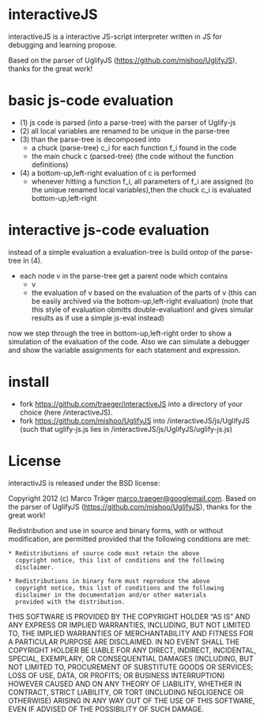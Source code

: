 interactiveJS
===
interactiveJS is a interactive JS-script interpreter written in JS for debugging and learning propose.

Based on the parser of UglifyJS (https://github.com/mishoo/UglifyJS), thanks for the great work!

basic js-code evaluation
===

* (1) js code is parsed (into a parse-tree) with the parser of Uglify-js
* (2) all local variables are renamed to be unique in the parse-tree
* (3) than the parse-tree is decomposed into
  * a chuck (parse-tree) c_i for each function f_i found in the code
  * the main chuck c (parsed-tree) (the code without the function definitions)
* (4) a bottom-up,left-right evaluation of c is performed
  * whenever hitting a function f_i, all parameters of f_i are assigned
    (to the unique renamed local variables),then the chuck c_i is evaluated 
    bottom-up,left-right

interactive js-code evaluation
===

instead of a simple evaluation a evaluation-tree is build ontop of the
parse-tree in (4).
  * each node v in the parse-tree get a parent node which contains
    * v
    * the evaluation of v based on the evaluation of the parts of v
      (this can be easily archived via the bottom-up,left-right evaluation)
      (note that this style of evaluation obmitts double-evaluation!
      and gives simular results as if use a simple js-eval instead)

now we step through the tree in bottom-up,left-right order to show
a simulation of the evaluation of the code. Also we can simulate a debugger
and show the variable assignments for each statement and expression.

install
===
* fork https://github.com/traeger/interactiveJS into a directory of your choice (here /interactiveJS).
* fork https://github.com/mishoo/UglifyJS into /interactiveJS/js/UglifyJS
  (such that uglify-js.js lies in /interactiveJS/js/UglifyJS/uglify-js.js)

License
===
interactivJS is released under the BSD license:

Copyright 2012 (c) Marco Träger marco.traeger@googlemail.com.
Based on the parser of UglifyJS (https://github.com/mishoo/UglifyJS), thanks for the great work!

Redistribution and use in source and binary forms, with or without
modification, are permitted provided that the following conditions
are met:

    * Redistributions of source code must retain the above
      copyright notice, this list of conditions and the following
      disclaimer.

    * Redistributions in binary form must reproduce the above
      copyright notice, this list of conditions and the following
      disclaimer in the documentation and/or other materials
      provided with the distribution.

THIS SOFTWARE IS PROVIDED BY THE COPYRIGHT HOLDER “AS IS” AND ANY
EXPRESS OR IMPLIED WARRANTIES, INCLUDING, BUT NOT LIMITED TO, THE
IMPLIED WARRANTIES OF MERCHANTABILITY AND FITNESS FOR A PARTICULAR
PURPOSE ARE DISCLAIMED. IN NO EVENT SHALL THE COPYRIGHT HOLDER BE
LIABLE FOR ANY DIRECT, INDIRECT, INCIDENTAL, SPECIAL, EXEMPLARY,
OR CONSEQUENTIAL DAMAGES (INCLUDING, BUT NOT LIMITED TO,
PROCUREMENT OF SUBSTITUTE GOODS OR SERVICES; LOSS OF USE, DATA, OR
PROFITS; OR BUSINESS INTERRUPTION) HOWEVER CAUSED AND ON ANY
THEORY OF LIABILITY, WHETHER IN CONTRACT, STRICT LIABILITY, OR
TORT (INCLUDING NEGLIGENCE OR OTHERWISE) ARISING IN ANY WAY OUT OF
THE USE OF THIS SOFTWARE, EVEN IF ADVISED OF THE POSSIBILITY OF
SUCH DAMAGE.